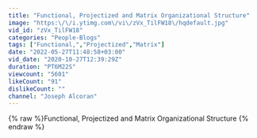 ```yaml
---
title: "Functional, Projectized and Matrix Organizational Structure"
image: "https:\/\/i.ytimg.com\/vi\/zVx_TilFW18\/hqdefault.jpg"
vid_id: "zVx_TilFW18"
categories: "People-Blogs"
tags: ["Functional,","Projectized","Matrix"]
date: "2022-05-27T11:48:58+03:00"
vid_date: "2020-10-27T12:39:29Z"
duration: "PT6M22S"
viewcount: "5601"
likeCount: "91"
dislikeCount: ""
channel: "Joseph Alcoran"
---
```

{% raw %}Functional, Projectized and Matrix Organizational Structure {% endraw %}
